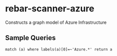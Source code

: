 # rebar-scanner-azure

Constructs a graph model of Azure Infrastructure



## Sample Queries

```
match (a) where labels(a)[0]=~'Azure.*' return a
```


